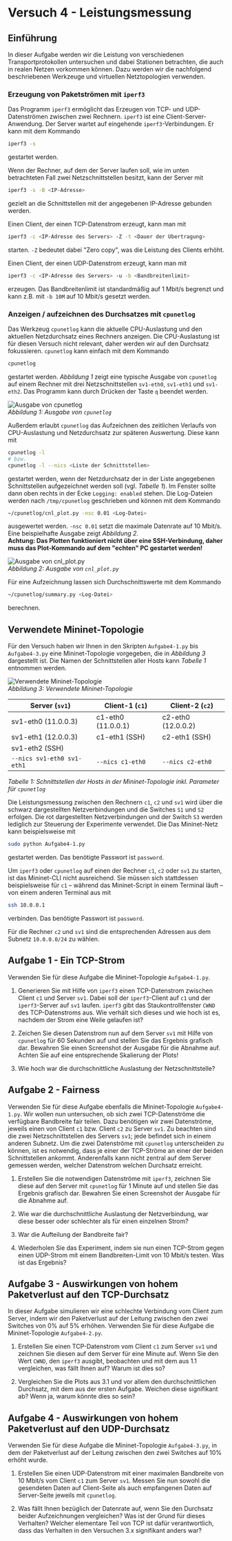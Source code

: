 # Versuch 4 - Leistungsmessung

## Einführung

In dieser Aufgabe werden wir die Leistung von verschiedenen Transportprotokollen untersuchen und dabei Stationen betrachten, die auch in realen Netzen vorkommen können. Dazu werden wir die nachfolgend beschriebenen Werkzeuge und virtuellen Netztopologien verwenden.

### Erzeugung von Paketströmen mit `iperf3`

Das Programm `iperf3` ermöglicht das Erzeugen von TCP- und UDP-Datenströmen zwischen zwei Rechnern. `iperf3` ist eine Client-Server-Anwendung. Der Server wartet auf eingehende `iperf3`-Verbindungen. Er kann mit dem Kommando

```bash
iperf3 -s
```

gestartet werden.

Wenn der Rechner, auf dem der Server laufen soll, wie im unten betrachteten Fall zwei Netzschnittstellen besitzt, kann der Server mit 

```bash
iperf3 -s -B <IP-Adresse>
```

gezielt an die Schnittstellen mit der angegebenen IP-Adresse gebunden werden.

Einen Client, der einen TCP-Datenstrom erzeugt, kann man mit

```bash
iperf3 -c <IP-Adresse des Servers> -Z -t <Dauer der Übertragung>
```

starten. `-Z` bedeutet dabei "Zero copy", was die Leistung des Clients erhöht.

Einen Client, der einen UDP-Datenstrom erzeugt, kann man mit 

```bash
iperf3 -c <IP-Adresse des Servers> -u -b <Bandbreitenlimit>
```

erzeugen. Das Bandbreitenlimit ist standardmäßig auf 1 Mbit/s begrenzt und kann z.B. mit `-b 10M` auf 10 Mbit/s gesetzt werden. 

### Anzeigen / aufzeichnen des Durchsatzes mit `cpunetlog`

Das Werkzeug `cpunetlog` kann die aktuelle CPU-Auslastung und den aktuellen Netzdurchsatz eines Rechners anzeigen. Die CPU-Auslastung ist für diesen Versuch nicht relevant, daher werden wir auf den Durchsatz fokussieren. `cpunetlog` kann einfach mit dem Kommando 

```bash
cpunetlog
```

gestartet werden. *Abbildung 1* zeigt eine typische Ausgabe von `cpunetlog` auf einem Rechner mit drei Netzschnittstellen `sv1-eth0`, `sv1-eth1` und `sv1-eth2`. Das Programm kann durch Drücken der Taste `q` beendet werden.

![Ausgabe von cpunetlog](images/ausgabe-cpunetlog.png)<br>
*Abbildung 1: Ausgabe von `cpunetlog`*

Außerdem erlaubt `cpunetlog` das Aufzeichnen des zeitlichen Verlaufs von CPU-Auslastung und Netzdurchsatz zur späteren Auswertung. Diese kann mit

```bash
cpunetlog -l
# bzw.
cpunetlog -l --nics <Liste der Schnittstellen>
```

gestartet werden, wenn der Netzdurchsatz der in der Liste angegebenen Schnittstellen aufgezeichnet werden soll (vgl. *Tabelle 1*). Im Fenster sollte dann oben rechts in der Ecke `Logging: enabled` stehen. Die Log-Dateien werden nach `/tmp/cpunetlog` geschrieben und können mit dem Kommando

```bash
~/cpunetlog/cnl_plot.py -nsc 0.01 <Log-Datei>
```

ausgewertet werden. `-nsc 0.01` setzt die maximale Datenrate auf 10 Mbit/s. Eine beispielhafte Ausgabe zeigt *Abbildung 2*.<br>
**Achtung: Das Plotten funktioniert nicht über eine SSH-Verbindung, daher muss das Plot-Kommando auf dem "echten" PC gestartet werden!**

![Ausgabe von cnl_plot.py](images/ausgabe-plot.png)<br>
*Abbildung 2: Ausgabe von `cnl_plot.py`*

Für eine Aufzeichnung lassen sich Durchschnittswerte mit dem Kommando

```bash
~/cpunetlog/summary.py <Log-Datei>
```

berechnen.

## Verwendete Mininet-Topologie

Für den Versuch haben wir Ihnen in den Skripten `Aufgabe4-1.py` bis `Aufgabe4-3.py` eine Mininet-Topologie vorgegeben, die in *Abbildung 3* dargestellt ist. Die Namen der Schnittstellen aller Hosts kann *Tabelle 1* entnommen werden.

![Verwendete Mininet-Topologie](images/topologie.png)<br>
*Abbildung 3: Verwendete Mininet-Topologie*

| Server (`sv1`)             | Client-1 (`c1`)      | Client-2 (`c2`)      |
|----------------------------|----------------------|----------------------|
| sv1-eth0 (11.0.0.3)        | c1-eth0 (11.0.0.1)   | c2-eth0 (12.0.0.2)   |
| sv1-eth1 (12.0.0.3)        | c1-eth1 (SSH)        | c2-eth1 (SSH)        |
| sv1-eth2 (SSH)             |                      |                      |
| `--nics sv1-eth0 sv1-eth1` | `--nics c1-eth0`     | `--nics c2-eth0`     |<br>
*Tabelle 1: Schnittstellen der Hosts in der Mininet-Topologie inkl. Parameter für `cpunetlog`*

Die Leistungsmessung zwischen den Rechnern `c1`, `c2` und `sv1` wird über die schwarz dargestellten Netzverbindungen und die Switches `S1` und `S2` erfolgen. Die rot dargestellten Netzverbindungen und der Switch `S3` werden lediglich zur Steuerung der Experimente verwendet. Die Das Mininet-Netz kann beispielsweise mit

```bash
sudo python Aufgabe4-1.py
```

gestartet werden. Das benötigte Passwort ist `password`.

Um `iperf3` oder `cpunetlog` auf einen der Rechner `c1`, `c2` oder `sv1` zu starten, ist das Mininet-CLI nicht ausreichend. Sie müssen sich stattdessen beispielsweise für `c1` – während das Mininet-Script in einem Terminal läuft – von einem anderen Terminal aus mit

```bash
ssh 10.0.0.1
```

verbinden. Das benötigte Passwort ist `password`.

Für die Rechner `c2` und `sv1` sind die entsprechenden Adressen aus dem Subnetz `10.0.0.0/24` zu wählen.

## Aufgabe 1 - Ein TCP-Strom

Verwenden Sie für diese Aufgabe die Mininet-Topologie `Aufgabe4-1.py`.

1. Generieren Sie mit Hilfe von `iperf3` einen TCP-Datenstrom zwischen Client `c1` und Server `sv1`. Dabei soll der `iperf3`-Client auf `c1` und der `iperf3`-Server auf `sv1` laufen. `iperf3` gibt das Staukontrollfenster `CWND` des TCP-Datenstroms aus. Wie verhält sich dieses und wie hoch ist es, nachdem der Strom eine Weile gelaufen ist?

1. Zeichen Sie diesen Datenstrom nun auf dem Server `sv1` mit Hilfe von `cpunetlog` für 60 Sekunden auf und stellen Sie das Ergebnis grafisch dar. Bewahren Sie einen Screenshot der Ausgabe für die Abnahme auf. Achten Sie auf eine entsprechende Skalierung der Plots!

1. Wie hoch war die durchschnittliche Auslastung der Netzschnittstelle? 

## Aufgabe 2 - Fairness

Verwenden Sie für diese Aufgabe ebenfalls die Mininet-Topologie `Aufgabe4-1.py`. Wir wollen nun untersuchen, ob sich zwei TCP-Datenströme die verfügbare Bandbreite fair teilen. Dazu benötigen wir zwei Datenströme, jeweils einen von Client `c1` bzw. Client `c2` zu Server `sv1`. Zu beachten sind die zwei Netzschnittstellen des Servers `sv1`; jede befindet sich in einem anderen Subnetz. Um die zwei Datenströme mit `cpunetlog` unterscheiden zu können, ist es notwendig, dass je einer der TCP-Ströme an einer der beiden Schnittstellen ankommt. Anderenfalls kann nicht zentral auf dem Server gemessen werden, welcher Datenstrom welchen Durchsatz erreicht. 

1. Erstellen Sie die notwendigen Datenströme mit `iperf3`, zeichnen Sie diese auf den Server mit `cpunetlog` für 1 Minute auf und stellen Sie das Ergebnis grafisch dar. Bewahren Sie einen Screenshot der Ausgabe für die Abnahme auf.

1. Wie war die durchschnittliche Auslastung der Netzverbindung, war diese besser oder schlechter als für einen einzelnen Strom?

1.	War die Aufteilung der Bandbreite fair?

1. Wiederholen Sie das Experiment, indem sie nun einen TCP-Strom gegen einen UDP-Strom mit einem Bandbreiten-Limit von 10 Mbit/s testen. Was ist das Ergebnis?

## Aufgabe 3 - Auswirkungen von hohem Paketverlust auf den TCP-Durchsatz

In dieser Aufgabe simulieren wir eine schlechte Verbindung vom Client zum Server, indem wir den Paketverlust auf der Leitung zwischen den zwei Switches von 0% auf 5% erhöhen. Verwenden Sie für diese Aufgabe die Mininet-Topologie `Aufgabe4-2.py`.

1. Erstellen Sie einen TCP-Datenstrom vom Client `c1` zum Server `sv1` und zeichnen Sie diesen auf dem Server für eine Minute auf. Wenn Sie den Wert `CWND`, den `iperf3` ausgibt, beobachten und mit dem aus 1.1 vergleichen, was fällt Ihnen auf? Warum ist dies so?

1. Vergleichen Sie die Plots aus 3.1 und vor allem den durchschnittlichen Durchsatz, mit dem aus der ersten Aufgabe. Weichen diese signifikant ab? Wenn ja, warum könnte dies so sein?

## Aufgabe 4 - Auswirkungen von hohem Paketverlust auf den UDP-Durchsatz

Verwenden Sie für diese Aufgabe die Mininet-Topologie `Aufgabe4-3.py`, in dem der Paketverlust auf der Leitung zwischen den zwei Switches auf 10% erhöht wurde.

1. Erstellen Sie einen UDP-Datenstrom mit einer maximalen Bandbreite von 10 Mbit/s vom Client `c1` zum Server `sv1`. Messen Sie nun sowohl die gesendeten Daten auf Client-Seite als auch empfangenen Daten auf Server-Seite jeweils mit `cpunetlog`.

1. Was fällt Ihnen bezüglich der Datenrate auf, wenn Sie den Durchsatz beider Aufzeichnungen vergleichen? Was ist der Grund für dieses Verhalten? Welcher elementare Teil von TCP ist dafür verantwortlich, dass das Verhalten in den Versuchen 3.x signifikant anders war?
